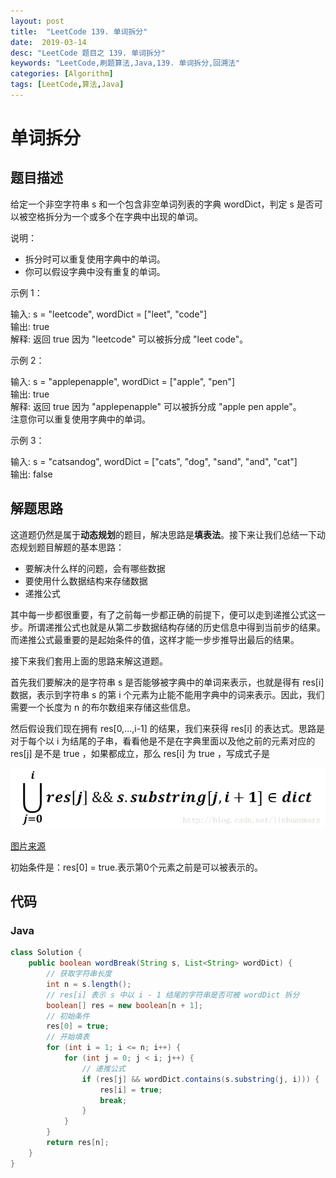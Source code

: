 ```yaml
---
layout: post
title:  "LeetCode 139. 单词拆分"
date:  2019-03-14
desc: "LeetCode 题目之 139. 单词拆分"
keywords: "LeetCode,刷题算法,Java,139. 单词拆分,回溯法"
categories: [Algorithm]
tags: [LeetCode,算法,Java]
---
```

# 单词拆分

## 题目描述

给定一个非空字符串 s 和一个包含非空单词列表的字典 wordDict，判定 s 是否可以被空格拆分为一个或多个在字典中出现的单词。

说明：

- 拆分时可以重复使用字典中的单词。
- 你可以假设字典中没有重复的单词。

示例 1：

输入: s = "leetcode", wordDict = ["leet", "code"]</br>
输出: true</br>
解释: 返回 true 因为 "leetcode" 可以被拆分成 "leet code"。</br>

示例 2：

输入: s = "applepenapple", wordDict = ["apple", "pen"]</br>
输出: true</br>
解释: 返回 true 因为 "applepenapple" 可以被拆分成 "apple pen apple"。</br>
     注意你可以重复使用字典中的单词。

示例 3：

输入: s = "catsandog", wordDict = ["cats", "dog", "sand", "and", "cat"]</br>
输出: false
## 解题思路

这道题仍然是属于**动态规划**的题目，解决思路是**填表法**。接下来让我们总结一下动态规划题目解题的基本思路：

- 要解决什么样的问题，会有哪些数据
- 要使用什么数据结构来存储数据
- 递推公式

其中每一步都很重要，有了之前每一步都正确的前提下，便可以走到递推公式这一步。所谓递推公式也就是从第二步数据结构存储的历史信息中得到当前步的结果。而递推公式最重要的是起始条件的值，这样才能一步步推导出最后的结果。

接下来我们套用上面的思路来解这道题。

首先我们要解决的是字符串 s 是否能够被字典中的单词来表示，也就是得有 res[i] 数据，表示到字符串 s 的第 i 个元素为止能不能用字典中的词来表示。因此，我们需要一个长度为 n 的布尔数组来存储这些信息。

然后假设我们现在拥有 res[0,...,i-1] 的结果，我们来获得 res[i] 的表达式。思路是对于每个以 i 为结尾的子串，看看他是不是在字典里面以及他之前的元素对应的 res[j] 是不是 true ，如果都成立，那么 res[i] 为 true ，写成式子是

![递推表达式](/assets/images/2019/2019-03/22.png)

[图片来源](https://blog.csdn.net/linhuanmars/article/details/22358863 )

初始条件是：res[0] = true.表示第0个元素之前是可以被表示的。

## 代码

### Java

```java
class Solution {
    public boolean wordBreak(String s, List<String> wordDict) {
        // 获取字符串长度
        int n = s.length();
        // res[i] 表示 s 中以 i - 1 结尾的字符串是否可被 wordDict 拆分
        boolean[] res = new boolean[n + 1];
        // 初始条件
        res[0] = true;
        // 开始填表
        for (int i = 1; i <= n; i++) {
            for (int j = 0; j < i; j++) {
                // 递推公式
                if (res[j] && wordDict.contains(s.substring(j, i))) {
                    res[i] = true;
                    break;
                }
            }
        }
        return res[n];
    }
}
```